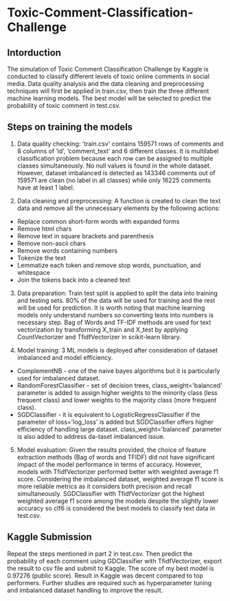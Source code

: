 # Toxic-Comment-Classification-Challenge

## Intorduction

The simulation of Toxic Comment Classification Challenge by Kaggle is conducted to classify different levels of toxic online comments in social media. Data quality analysis and the data cleaning and preprocessing techniques will first be applied in train.csv, then train the three different machine learning models. The best model will be selected to predict the probability of toxic comment in test.csv.

## Steps on training the models

1.  Data quality checking: 'train.csv' contains 159571 rows of comments and 8 columns of ‘id’, ‘comment_text’ and 6 different classes. It is multilabel classification problem because each row can be assigned to multiple classes simultaneously. No null values is found in the whole dataset. However, dataset imbalanced is detected as 143346 comments out of 159571 are clean (no label in all classes) while only 16225 comments have at least 1 label.
   
2.  Data cleaning and preprocessing: A function is created to clean the text data and remove all the unnecessary elements by the following actions:
   - Replace common short-form words with expanded forms
   - Remove html chars
   - Remove text in square brackets and parenthesis
   - Remove non-ascii chars
   - Remove words containing numbers
   - Tokenize the text
   - Lemmatize each token and remove stop words, punctuation, and whitespace
   - Join the tokens back into a cleaned text

3.  Data preparation: Train test split is applied to split the data into training and testing sets. 80% of the data will be used for training and the rest will be used for prediction. It is worth noting that machine learning models only understand numbers so converting texts into numbers is necessary step. Bag of Words and TF-IDF methods are used for text vectorization by transforming X_train and X_test by applying CountVectorizer and TfidfVectorizer in scikit-learn library.

4.  Model training: 3 ML models is deployed after consideration of dataset imbalanced and model efficiency.

   - ComplementNB - one of the naive bayes algorithms but it is particularly used for imbalanced dataset.
   - RandomForestClassifier - set of decision trees, class_weight='balanced' parameter is added to assign higher weights to the minority class (less frequent class) and lower weights to the majority class (more frequent class). 
   - SGDClassifier - it is equivalent to LogisticRegressClassifier if the parameter of loss='log_loss' is added but SGDClassifier offers higher efficiency of handling large dataset. class_weight='balanced' parameter is also added to address da-taset imbalanced issue.

5.  Model evaluation: Given the results provided, the choice of feature extraction methods (Bag of words and TFIDF) did not have significant impact of the model performance in terms of accuracy. However, models with TfidfVectorizer performed better with weighted average f1 score. Considering the imbalanced dataset, weighted average f1 score is more reliable metrics as it considers both precision and recall simultaneously. SGDClassifier with TfidfVectorizer got the highest weighted average f1 score among the models despite the slightly lower accuracy so clf6 is considered the best models to classify text data in test.csv.

## Kaggle Submission

Repeat the steps mentioned in part 2 in test.csv. Then predict the probability of each comment using GDClassifier with TfidfVectorizer, export the result to csv file and submit to Kaggle. The score of my best model is 0.97276 (public score). Result in Kaggle was decent compared to top performers. Further studies are required such as hyperparameter tuning and imbalanced dataset handling to improve the result.

